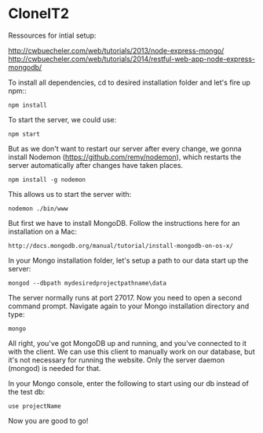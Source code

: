 CloneIT2
========

Ressources for intial setup:

http://cwbuecheler.com/web/tutorials/2013/node-express-mongo/
http://cwbuecheler.com/web/tutorials/2014/restful-web-app-node-express-mongodb/


To install all dependencies, cd to desired installation folder and let's fire up npm::

    npm install

To start the server, we could use:

    npm start

But as we don't want to restart our server after every change, we gonna install Nodemon (https://github.com/remy/nodemon), which restarts the server automatically after changes have taken places. 

    npm install -g nodemon

This allows us to start the server with:

    nodemon ./bin/www

But first we have to install MongoDB. Follow the instructions here for an installation on a Mac:

    http://docs.mongodb.org/manual/tutorial/install-mongodb-on-os-x/

In your Mongo installation folder, let's setup a path to our data start up the server:

    mongod --dbpath mydesiredprojectpathname\data

The server normally runs at port 27017. Now you need to open a second command prompt. Navigate again to your Mongo installation directory and type:

    mongo

All right, you've got MongoDB up and running, and you've connected to it with the client. We can use this client to manually work on our database, but it's not necessary for running the website. Only the server daemon (mongod) is needed for that.

In your Mongo console, enter the following to start using our db instead of the test db:

    use projectName

Now you are good to go!
